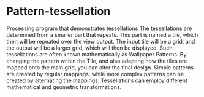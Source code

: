# Pattern-tessellation
Processing program that demonstrates tessellations
The tessellations are determined from a smaller part that repeats. This part is named a tile, which then
will be repeated over the view output. The input tile will be a grid, and the output will be
a larger grid, which will then be displayed. 
Such tessellations are often known mathematically as Wallpaper Patterns. By changing the pattern
within the Tile, and also adapting how the tiles are mapped onto the main grid, you can alter the final
design. Simple patterns are created by regular mappings, while more complex patterns can be created
by alternating the mappings. Tessellations can employ different mathematical and geometric
transformations.
